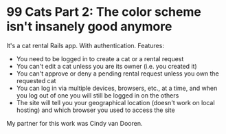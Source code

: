 # 99 Cats Part 2: The color scheme isn't insanely good anymore

It's a cat rental Rails app. With authentication. Features:

* You need to be logged in to create a cat or a rental request
* You can't edit a cat unless you are its owner (i.e. you created it)
* You can't approve or deny a pending rental request unless you own the requested cat
* You can log in via multiple devices, browsers, etc., at a time, and when you log out of one you will still be logged in on the others
* The site will tell you your geographical location (doesn't work on local hosting) and which browser you used to access the site

My partner for this work was Cindy van Dooren.
